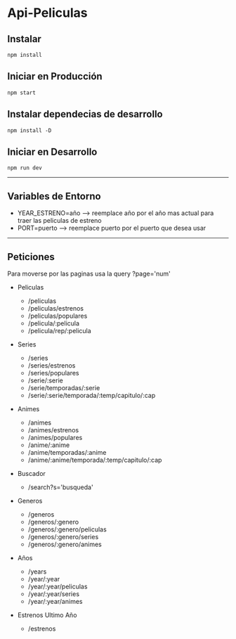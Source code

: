 # Api-Peliculas

## Instalar
```
npm install
```

## Iniciar en Producción
```
npm start
```

## Instalar dependecias de desarrollo
```
npm install -D
```

## Iniciar en Desarrollo
```
npm run dev
```

---

## Variables de Entorno

* YEAR_ESTRENO=año --> reemplace año por el año mas actual para traer las peliculas de estreno
* PORT=puerto --> reemplace puerto por el puerto que desea usar

---

## Peticiones

Para moverse por las paginas usa la query ?page='num' 

- Peliculas

  - /peliculas
  - /peliculas/estrenos
  - /peliculas/populares
  - /pelicula/:pelicula
  - /pelicula/rep/:pelicula

- Series

  - /series
  - /series/estrenos
  - /series/populares
  - /serie/:serie
  - /serie/temporadas/:serie
  - /serie/:serie/temporada/:temp/capitulo/:cap

- Animes

  - /animes
  - /animes/estrenos
  - /animes/populares
  - /anime/:anime
  - /anime/temporadas/:anime
  - /anime/:anime/temporada/:temp/capitulo/:cap

- Buscador

  - /search?s='busqueda'

- Generos

  - /generos
  - /generos/:genero
  - /generos/:genero/peliculas
  - /generos/:genero/series
  - /generos/:genero/animes

- Años

  - /years
  - /year/:year
  - /year/:year/peliculas
  - /year/:year/series
  - /year/:year/animes

- Estrenos Ultimo Año

  - /estrenos